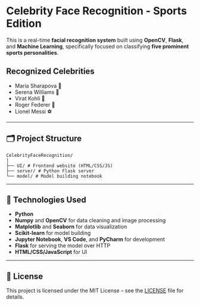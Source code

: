# Celebrity Face Recognition - Sports Edition

This is a real-time **facial recognition system** built using **OpenCV**, **Flask**, and **Machine Learning**, specifically focused on classifying **five prominent sports personalities**.

## Recognized Celebrities

- Maria Sharapova 🎾  
- Serena Williams 🎾  
- Virat Kohli 🏏  
- Roger Federer 🎾  
- Lionel Messi ⚽  

---

## 🗂️ Project Structure
```
CelebrityFaceRecognition/
│
├── UI/ # Frontend website (HTML/CSS/JS)
├── server/ # Python Flask server
└── model/ # Model building notebook
```
---

## 🚀 Technologies Used

- **Python**  
- **Numpy** and **OpenCV** for data cleaning and image processing  
- **Matplotlib** and **Seaborn** for data visualization  
- **Scikit-learn** for model building  
- **Jupyter Notebook**, **VS Code**, and **PyCharm** for development  
- **Flask** for serving the model over HTTP  
- **HTML/CSS/JavaScript** for UI  

---

## 📜 License

This project is licensed under the MIT License – see the [LICENSE](LICENSE) file for details.
